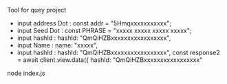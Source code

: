 Tool for quey project
- input address Dot :    const addr = "5Hmqxxxxxxxxxxx";    
- input Seed Dot    :    const PHRASE = "xxxxx xxxxx xxxxx xxxxx";
- input hashId      :    hashId: "QmQiHZBxxxxxxxxxxxxxxxxx", 
- input Name        :    name: "xxxxx",
- input hashId      :    hashId: "QmQiHZBxxxxxxxxxxxxxxxxx", const response2 = await client.view.data({
        hashId: "QmQiHZBxxxxxxxxxxxxxxxxx"

node index.js